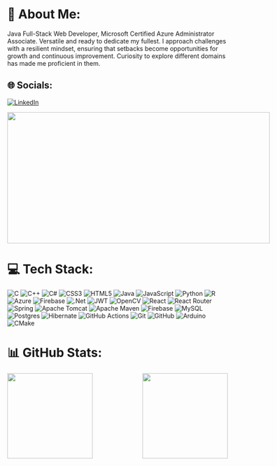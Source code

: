 # 💫 About Me:
Java Full-Stack Web Developer, Microsoft Certified Azure Administrator Associate. Versatile and ready to dedicate my fullest. I approach challenges with a resilient mindset, ensuring that setbacks become opportunities for growth and continuous improvement. Curiosity to explore different domains has made me proficient in them. 


## 🌐 Socials:
[![LinkedIn](https://img.shields.io/badge/LinkedIn-%230077B5.svg?logo=linkedin&logoColor=white)](https://www.linkedin.com/in/srd-in-maa/) 
<br/>
<div style="display: flex; justify-content: left;" >
  <a href="https://leetcode.com/u/SRDhanush16/"> 
    <img src="https://leetcard.jacoblin.cool/SRDhanush16?theme=dark&font=Electrolize&ext=activity" style="height: 300px; width: 600px;">
  </a>
</div>


# 💻 Tech Stack:
![C](https://img.shields.io/badge/c-%2300599C.svg?style=flat-square&logo=c&logoColor=white) ![C++](https://img.shields.io/badge/c++-%2300599C.svg?style=flat-square&logo=c%2B%2B&logoColor=white) ![C#](https://img.shields.io/badge/c%23-%23239120.svg?style=flat-square&logo=csharp&logoColor=white) ![CSS3](https://img.shields.io/badge/css3-%231572B6.svg?style=flat-square&logo=css3&logoColor=white) ![HTML5](https://img.shields.io/badge/html5-%23E34F26.svg?style=flat-square&logo=html5&logoColor=white) ![Java](https://img.shields.io/badge/java-%23ED8B00.svg?style=flat-square&logo=openjdk&logoColor=white) ![JavaScript](https://img.shields.io/badge/javascript-%23323330.svg?style=flat-square&logo=javascript&logoColor=%23F7DF1E) ![Python](https://img.shields.io/badge/python-3670A0?style=flat-square&logo=python&logoColor=ffdd54) ![R](https://img.shields.io/badge/r-%23276DC3.svg?style=flat-square&logo=r&logoColor=white) ![Azure](https://img.shields.io/badge/azure-%230072C6.svg?style=flat-square&logo=microsoftazure&logoColor=white) ![Firebase](https://img.shields.io/badge/firebase-%23039BE5.svg?style=flat-square&logo=firebase) ![.Net](https://img.shields.io/badge/.NET-5C2D91?style=flat-square&logo=.net&logoColor=white) ![JWT](https://img.shields.io/badge/JWT-black?style=flat-square&logo=JSON%20web%20tokens) ![OpenCV](https://img.shields.io/badge/opencv-%23white.svg?style=flat-square&logo=opencv&logoColor=white) ![React](https://img.shields.io/badge/react-%2320232a.svg?style=flat-square&logo=react&logoColor=%2361DAFB) ![React Router](https://img.shields.io/badge/React_Router-CA4245?style=flat-square&logo=react-router&logoColor=white) ![Spring](https://img.shields.io/badge/spring-%236DB33F.svg?style=flat-square&logo=spring&logoColor=white) ![Apache Tomcat](https://img.shields.io/badge/apache%20tomcat-%23F8DC75.svg?style=flat-square&logo=apache-tomcat&logoColor=black) ![Apache Maven](https://img.shields.io/badge/Apache%20Maven-C71A36?style=flat-square&logo=Apache%20Maven&logoColor=white) ![Firebase](https://img.shields.io/badge/firebase-a08021?style=flat-square&logo=firebase&logoColor=ffcd34) ![MySQL](https://img.shields.io/badge/mysql-4479A1.svg?style=flat-square&logo=mysql&logoColor=white) ![Postgres](https://img.shields.io/badge/postgres-%23316192.svg?style=flat-square&logo=postgresql&logoColor=white) ![Hibernate](https://img.shields.io/badge/Hibernate-59666C?style=flat-square&logo=Hibernate&logoColor=white) ![GitHub Actions](https://img.shields.io/badge/github%20actions-%232671E5.svg?style=flat-square&logo=githubactions&logoColor=white) ![Git](https://img.shields.io/badge/git-%23F05033.svg?style=flat-square&logo=git&logoColor=white) ![GitHub](https://img.shields.io/badge/github-%23121011.svg?style=flat-square&logo=github&logoColor=white) ![Arduino](https://img.shields.io/badge/-Arduino-00979D?style=flat-square&logo=Arduino&logoColor=white) ![CMake](https://img.shields.io/badge/CMake-%23008FBA.svg?style=flat-square&logo=cmake&logoColor=white)





# 📊 GitHub Stats:
<!-- 
![](https://github-readme-stats.vercel.app/api/top-langs/?username=SRDhanush16&theme=github_dark_dimmed&hide_border=false&include_all_commits=false&count_private=false&layout=compact)
![](https://github-readme-stats.vercel.app/api?username=SRDhanush16&theme=github_dark_dimmed&hide_border=false&include_all_commits=false&count_private=false)

-->
<div style="display: flex; flex-direction: row; justify-content: space-between;">
  <img src="https://github-readme-stats.vercel.app/api/top-langs/?username=SRDhanush16&theme=github_dark_dimmed&hide_border=false&include_all_commits=false&count_private=false&layout=compact" style="height: 195px;">
  <img src="https://github-readme-stats.vercel.app/api?username=SRDhanush16&theme=github_dark_dimmed&hide_border=false&include_all_commits=false&count_private=false" style="height: 195px;">
</div>



<!-- Proudly created with GPRM ( https://gprm.itsvg.in ) -->
